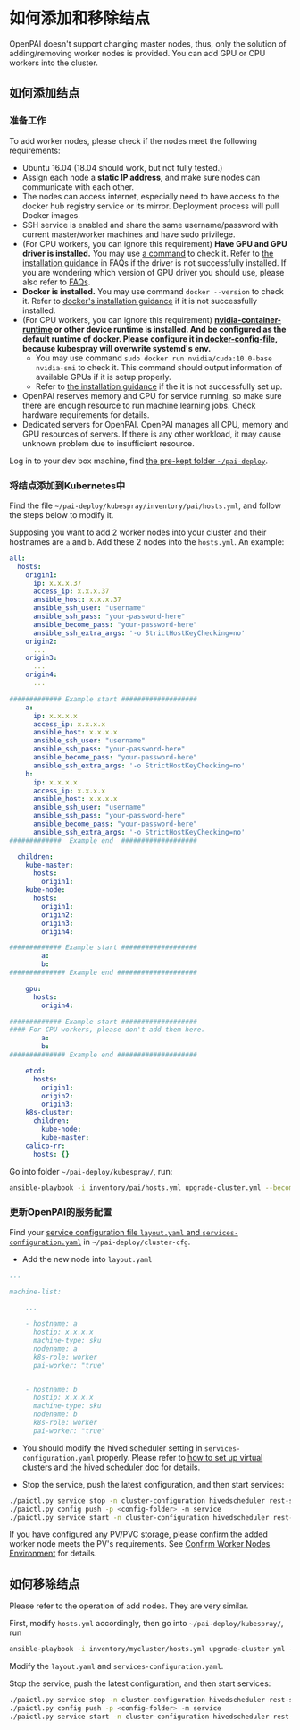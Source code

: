 # 如何添加和移除结点

OpenPAI doesn't support changing master nodes, thus, only the solution of adding/removing worker nodes is provided. You can add GPU or CPU workers into the cluster.

## 如何添加结点

### 准备工作

To add worker nodes, please check if the nodes meet the following requirements:

  - Ubuntu 16.04 (18.04 should work, but not fully tested.)
  - Assign each node a **static IP address**, and make sure nodes can communicate with each other. 
  - The nodes can access internet, especially need to have access to the docker hub registry service or its mirror. Deployment process will pull Docker images.
  - SSH service is enabled and share the same username/password with current master/worker machines and have sudo privilege.
  - (For CPU workers, you can ignore this requirement) **Have GPU and GPU driver is installed.**  You may use [a command](./安装常见问题解答和故障排查.md#how-to-check-whether-the-gpu-driver-is-installed) to check it. Refer to [the installation guidance](./安装常见问题解答和故障排查.md#how-to-install-gpu-driver) in FAQs if the driver is not successfully installed. If you are wondering which version of GPU driver you should use, please also refer to [FAQs](./安装常见问题解答和故障排查.md#which-version-of-nvidia-driver-should-i-install).
  - **Docker is installed.**  You may use command `docker --version` to check it. Refer to [docker's installation guidance](https://docs.docker.com/engine/install/ubuntu/) if it is not successfully installed.
  - (For CPU workers, you can ignore this requirement) **[nvidia-container-runtime](https://github.com/NVIDIA/nvidia-container-runtime) or other device runtime is installed. And be configured as the default runtime of docker. Please configure it in [docker-config-file](https://docs.docker.com/config/daemon/#configure-the-docker-daemon), because kubespray will overwrite systemd's env.**
    - You may use command `sudo docker run nvidia/cuda:10.0-base nvidia-smi` to check it. This command should output information of available GPUs if it is setup properly.
    - Refer to [the installation guidance](./安装常见问题解答和故障排查.md#how-to-install-nvidia-container-runtime) if the it is not successfully set up.
  - OpenPAI reserves memory and CPU for service running, so make sure there are enough resource to run machine learning jobs. Check hardware requirements for details.
  - Dedicated servers for OpenPAI. OpenPAI manages all CPU, memory and GPU resources of servers. If there is any other workload, it may cause unknown problem due to insufficient resource.

Log in to your dev box machine, find [the pre-kept folder `~/pai-deploy`](./安装指南.md#keep-a-folder).

### 将结点添加到Kubernetes中

Find the file `~/pai-deploy/kubespray/inventory/pai/hosts.yml`, and follow the steps below to modify it. 

Supposing you want to add 2 worker nodes into your cluster and their hostnames are `a` and `b`.  Add these 2 nodes into the `hosts.yml`. An example:

```yaml
all:
  hosts:
    origin1:
      ip: x.x.x.37
      access_ip: x.x.x.37
      ansible_host: x.x.x.37
      ansible_ssh_user: "username"
      ansible_ssh_pass: "your-password-here"
      ansible_become_pass: "your-password-here"
      ansible_ssh_extra_args: '-o StrictHostKeyChecking=no'
    origin2:
      ...
    origin3:
      ...
    origin4:
      ...

############# Example start ################### 
    a:
      ip: x.x.x.x
      access_ip: x.x.x.x
      ansible_host: x.x.x.x
      ansible_ssh_user: "username"
      ansible_ssh_pass: "your-password-here"
      ansible_become_pass: "your-password-here"
      ansible_ssh_extra_args: '-o StrictHostKeyChecking=no'
    b:
      ip: x.x.x.x
      access_ip: x.x.x.x
      ansible_host: x.x.x.x
      ansible_ssh_user: "username"
      ansible_ssh_pass: "your-password-here"
      ansible_become_pass: "your-password-here"
      ansible_ssh_extra_args: '-o StrictHostKeyChecking=no'
#############  Example end  ###################

  children:
    kube-master:
      hosts:
        origin1:
    kube-node:
      hosts:
        origin1:
        origin2:
        origin3:
        origin4:

############# Example start ################### 
        a:
        b:
############## Example end #################### 

    gpu:
      hosts:
        origin4:

############# Example start ################### 
#### For CPU workers, please don't add them here.
        a:
        b:
############## Example end #################### 

    etcd:
      hosts:
        origin1:
        origin2:
        origin3:
    k8s-cluster:
      children:
        kube-node:
        kube-master:
    calico-rr:
      hosts: {}
``` 

Go into folder `~/pai-deploy/kubespray/`, run:

```bash
ansible-playbook -i inventory/pai/hosts.yml upgrade-cluster.yml --become --become-user=root  --limit=a,b -e "@inventory/pai/openpai.yml"
```

### 更新OpenPAI的服务配置

Find your [service configuration file `layout.yaml` and `services-configuration.yaml`](./基础管理操作.md#pai-service-management-and-paictl) in  `~/pai-deploy/cluster-cfg`.

- Add the new node into `layout.yaml`

```yaml
...

machine-list:

    ...

    - hostname: a
      hostip: x.x.x.x
      machine-type: sku
      nodename: a
      k8s-role: worker
      pai-worker: "true"


    - hostname: b
      hostip: x.x.x.x
      machine-type: sku
      nodename: b
      k8s-role: worker
      pai-worker: "true"
```

- You should modify the hived scheduler setting in `services-configuration.yaml` properly. Please refer to [how to set up virtual clusters](./如何设置虚拟集群.md) and the [hived scheduler doc](https://github.com/microsoft/hivedscheduler/blob/master/doc/user-manual.md) for details. 

- Stop the service, push the latest configuration, and then start services:

```bash
./paictl.py service stop -n cluster-configuration hivedscheduler rest-server
./paictl.py config push -p <config-folder> -m service
./paictl.py service start -n cluster-configuration hivedscheduler rest-server
```

If you have configured any PV/PVC storage, please confirm the added worker node meets the PV's requirements. See [Confirm Worker Nodes Environment](./如何设置数据存储.md#confirm-environment-on-worker-nodes) for details.

## 如何移除结点

Please refer to the operation of add nodes. They are very similar.

First, modify `hosts.yml` accordingly, then go into `~/pai-deploy/kubespray/`, run

```bash
ansible-playbook -i inventory/mycluster/hosts.yml upgrade-cluster.yml --become --become-user=root  --limit=a,b -e "@inventory/mycluster/openpai.yml"
``` 

Modify the `layout.yaml` and `services-configuration.yaml`.

Stop the service, push the latest configuration, and then start services:

```bash
./paictl.py service stop -n cluster-configuration hivedscheduler rest-server
./paictl.py config push -p <config-folder> -m service
./paictl.py service start -n cluster-configuration hivedscheduler rest-server
```
